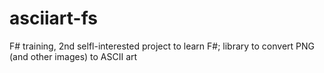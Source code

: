 # asciiart-fs
F# training, 2nd selfl-interested project to learn F#; library to convert PNG (and other images) to ASCII art
